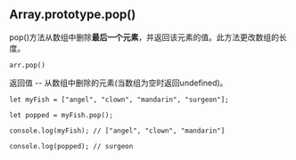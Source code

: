 ## Array.prototype.pop()

pop()方法从数组中删除**最后一个元素**，并返回该元素的值。此方法更改数组的长度。

```
arr.pop()
```

返回值 -- 从数组中删除的元素(当数组为空时返回undefined)。

```
let myFish = ["angel", "clown", "mandarin", "surgeon"];

let popped = myFish.pop();

console.log(myFish); // ["angel", "clown", "mandarin"]

console.log(popped); // surgeon
```
